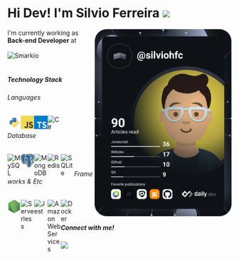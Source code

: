 
# Hi Dev! I'm Silvio Ferreira <img src="https://raw.githubusercontent.com/MartinHeinz/MartinHeinz/master/wave.gif" width="30px">
<a href="https://app.daily.dev/silviohfc"><img align="right" src="https://github.com/silviohfc/silviohfc/blob/master/devcard.svg" width="308" alt="Silvio Ferreira's Dev Card"/></a>

I'm currently working as __Back-end Developer__ at
<br/><br/>
[<img align="left" alt="Smarkio" src="https://letsbot.rocks/wp-content/uploads/2021/01/logo-smarkio-2.png" width="192px">](https://www.smarkio.com.br/) 
<br/><br/>

##### Technology Stack
###### Languages

[<img align="left" alt="Python" width="30px" src="https://raw.githubusercontent.com/github/explore/80688e429a7d4ef2fca1e82350fe8e3517d3494d/topics/python/python.png" />](https://www.python.org/)
[<img align="left" alt="JavaScript" width="30px" src="https://raw.githubusercontent.com/github/explore/80688e429a7d4ef2fca1e82350fe8e3517d3494d/topics/javascript/javascript.png" />](https://www.javascript.com/)
[<img align="left" alt="TypeScript" width="30px" src="https://raw.githubusercontent.com/github/explore/80688e429a7d4ef2fca1e82350fe8e3517d3494d/topics/typescript/typescript.png" />](https://www.typescriptlang.org/)
[<img align="left" alt="C#" width="30px" src="https://dannymcgee.gallerycdn.vsassets.io/extensions/dannymcgee/csharp-grammar-extended/1.1.1/1576121453694/Microsoft.VisualStudio.Services.Icons.Default" />](https://docs.microsoft.com/pt-br/dotnet/csharp/)

<br/>

###### Database
[<img align="left" alt="MySQL" width="30px" src="https://appmasters.io/static/mysql-logo-bab2c760c60f17191cb3a002e08a3dbf.png" />](https://www.mysql.com/)
[<img align="left" alt="PostgreSQL" width="30px" src="https://raw.githubusercontent.com/github/explore/80688e429a7d4ef2fca1e82350fe8e3517d3494d/topics/postgresql/postgresql.png" />](https://www.postgresql.org/)
[<img align="left" alt="MongoDB" width="30px" src="http://db4beginners.com/wp-content/uploads/2017/10/LogoMongoDB-pq-300x300.png" />](https://www.mongodb.com/)
[<img align="left" alt="Redis" width="30px" src="https://cweijan.gallerycdn.vsassets.io/extensions/cweijan/vscode-redis-client/1.2.8/1611110376507/Microsoft.VisualStudio.Services.Icons.Default" />](https://redis.io/)
[<img align="left" alt="SQLite" width="30px" src="https://alexcvzz.gallerycdn.vsassets.io/extensions/alexcvzz/vscode-sqlite/0.14.0/1636214105282/Microsoft.VisualStudio.Services.Icons.Default" />](https://www.sqlite.org/)


<br/>

###### Frameworks & Etc
[<img align="left" alt="NodeJS" width="30px" src="https://raw.githubusercontent.com/github/explore/80688e429a7d4ef2fca1e82350fe8e3517d3494d/topics/nodejs/nodejs.png" />](https://nodejs.org/en/)
[<img align="left" alt="Serverless" width="30px" src="https://assets-global.website-files.com/60acbb950c4d6606963e1fed/60ffa127c05b4833b613eddd_webclip.png" />](https://www.serverless.com/)
[<img align="left" alt="Jest" width="30px" src="https://cdn.iconscout.com/icon/free/png-256/jest-3521517-2945020.png" />](https://jestjs.io/)
[<img align="left" alt="Amazon Web Services" width="30px" src="https://assets.cloud.im/prod/ux1/images/logos/aws/aws-2x.png" />](https://aws.amazon.com/)
[<img align="left" alt="Docker" width="30px" src="https://miro.medium.com/max/256/1*SjXzIs2HZtJHUwqJgwox_A.png" />](https://www.docker.com/)

<br/><br/>

##### Connect with me!
[<img align="left" src="https://img.shields.io/badge/LinkedIn-0077B5?style=for-the-badge&logo=linkedin&logoColor=white">](https://www.linkedin.com/in/silviohfc/) 
<br/><br/>
